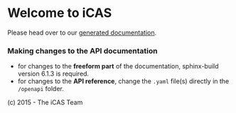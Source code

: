 # Welcome to iCAS

Please head over to our [generated documentation](http://ecg-icas.github.io/icas/doc/prod/).

### Making changes to the API documentation
 * for changes to the **freeform part** of the documentation, sphinx-build version 6.1.3 is required.
 * for changes to the **API reference**, change the `.yaml` file(s) directly in the `/openapi` folder.

(c) 2015 - The iCAS Team
